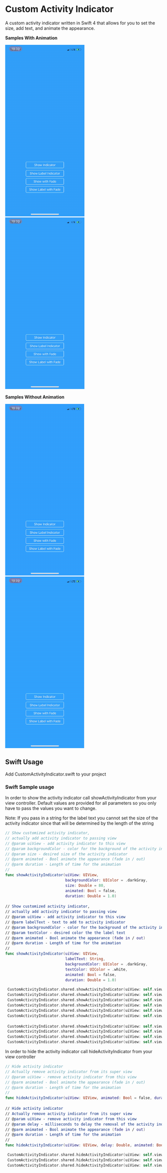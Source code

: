 # Custom Activity Indicator 
A custom activity indicator written in Swift 4 that allows for you to set the size, add text, and animate the appearance.

**Samples With Animation**

  ![Alt Text](https://github.com/dtroupe18/CustomActivityIndicator/blob/master/Swift/Samples/DefaultWithFade.gif)
  ![Alt Text](https://github.com/dtroupe18/CustomActivityIndicator/blob/master/Swift/Samples/LabelWithFade.gif)


**Samples Without Animation**
  
  ![Alt Text](https://github.com/dtroupe18/CustomActivityIndicator/blob/master/Swift/Samples/Default.gif)
  ![Alt Text](https://github.com/dtroupe18/CustomActivityIndicator/blob/master/Swift/Samples/Label.gif)


## Swift Usage
Add CustomActivityIndicator.swift to your project

### Swift Sample usage

In order to show the activity indicator call showActivityIndicator from your view controller. Default values are provided for all parameters so you only have to pass the values you want to change. 

Note: If you pass in a string for the label text you cannot set the size of the activity indicator since that will be determined by the length of the string

```swift
// Show customized activity indicator,
// actually add activity indicator to passing view
// @param uiView - add activity indicator to this view
// @param backgroundColor - color for the background of the activity indicator
// @param size - desired size of the activity indicator
// @parm animated - Bool animate the appearance (fade in / out)
// @parm duration - Length of time for the animation
//
func showActivityIndicator(uiView: UIView,
                           backgroundColor: UIColor = .darkGray,
                           size: Double = 80,
                           animated: Bool = false,
                           duration: Double = 1.0)
                           
// Show customized activity indicator,
// actually add activity indicator to passing view
// @param uiView - add activity indicator to this view
// @parm labelText - text to add to activity indicator
// @param backgroundColor - color for the background of the activity indicator
// @param textColor - desired color the the label text
// @parm animated - Bool animate the appearance (fade in / out)
// @parm duration - Length of time for the animation
//                           
func showActivityIndicator(uiView: UIView,
                           labelText: String,
                           backgroundColor: UIColor = .darkGray,
                           textColor: UIColor = .white,
                           animated: Bool = false,
                           duration: Double = 1.0)
```

```swift
 CustomActivityIndicator.shared.showActivityIndicator(uiView: self.view)
 CustomActivityIndicator.shared.showActivityIndicator(uiView: self.view, animated: true)
 CustomActivityIndicator.shared.showActivityIndicator(uiView: self.view, animated: true, duration: 0.5)
 CustomActivityIndicator.shared.showActivityIndicator(uiView: self.view, backgroundColor: .red)
 CustomActivityIndicator.shared.showActivityIndicator(uiView: self.view, size: 200)
 CustomActivityIndicator.shared.showActivityIndicator(uiView: self.view, backgroundColor: .black, size: 100)

 CustomActivityIndicator.shared.showActivityIndicator(uiView: self.view, labelText: "Your Text Here")
 CustomActivityIndicator.shared.showActivityIndicator(uiView: self.view, labelText: "Your Text Here", backgroundColor: .red)
 CustomActivityIndicator.shared.showActivityIndicator(uiView: self.view, labelText: "Your Text Here", textColor: .red)
 CustomActivityIndicator.shared.showActivityIndicator(uiView: self.view, labelText: "Your Text Here", backgroundColor: .black, textColor: .red)
```

In order to hide the activity indicator call hideActivityIndicator from your view controller
```swift
// Hide activity indicator
// Actually remove activity indicator from its super view
// @param uiView - remove activity indicator from this view
// @parm animated - Bool animate the appearance (fade in / out)
// @parm duration - Length of time for the animation
//
func hideActivityIndicator(uiView: UIView, animated: Bool = false, duration: Double = 1.0)

// Hide activity indicator
// Actually remove activity indicator from its super view
// @param uiView - remove activity indicator from this view
// @param delay - milliseconds to delay the removal of the activity indicator
// @parm animated - Bool animate the appearance (fade in / out)
// @parm duration - Length of time for the animation
//
func hideActivityIndicator(uiView: UIView, delay: Double, animated: Bool = false, duration: Double = 1.0)
```

```swift
 CustomActivityIndicator.shared.hideActivityIndicator(uiView: self.view)
 CustomActivityIndicator.shared.hideActivityIndicator(uiView: self.view, animated: true)
 CustomActivityIndicator.shared.hideActivityIndicator(uiView: self.view, animated: true, duration: 2.0)
```

 
